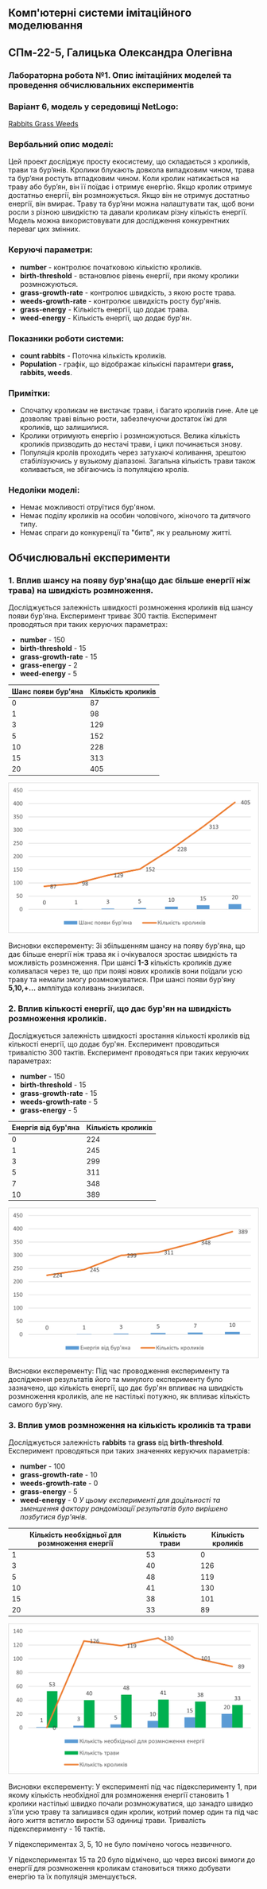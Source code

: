 ## Комп'ютерні системи імітаційного моделювання
## СПм-22-5, **Галицька Олександра Олегівна**
### Лабораторна робота №**1**. Опис імітаційних моделей та проведення обчислювальних експериментів


### Варіант 6, модель у середовищі NetLogo:
[Rabbits Grass Weeds](http://www.netlogoweb.org/launch#http://www.netlogoweb.org/assets/modelslib/Sample%20Models/Biology/Rabbits%20Grass%20Weeds.nlogo)

### Вербальний опис моделі:
Цей проект досліджує просту екосистему, що складається з кроликів, трави та бур’янів. Кролики блукають довкола випадковим чином, трава та бур’яни ростуть втпадковим чином. Коли кролик натикається на траву або бур’ян, він її поїдає і отримує енергію. Якщо кролик отримує достатньо енергії, він розмножується. Якщо він не отримує достатньо енергії, він вмирає.
Траву та бур’яни можна налаштувати так, щоб вони росли з різною швидкістю та давали кроликам різну кількість енергії. Модель можна використовувати для дослідження конкурентних переваг цих змінних.

### Керуючі параметри:
- **number** - контролює початковою кількістю кроликів.
- **birth-threshold** - встановлює рівень енергії, при якому кролики розмножуються.
- **grass-growth-rate** - контролює швидкість, з якою росте трава.
- **weeds-growth-rate** - контролює швидкість росту бур'янів.
- **grass-energy** - Кількість енергії, що додає трава.
- **weed-energy** - Кількість енергії, що додає бур'ян.

### Показники роботи системи:
- **count rabbits** - Поточна кількість кроликів.
- **Population** - графік, що відображає кількісні парамтери **grass, rabbits, weeds**.

### Примітки:
- Спочатку кроликам не вистачає трави, і багато кроликів гине. Але це дозволяє траві вільно рости, забезпечуючи достаток їжі для кроликів, що залишилися. 
- Кролики отримують енергію і розмножуються. Велика кількість кроликів призводить до нестачі трави, і цикл починається знову.
- Популяція кролів проходить через затухаючі коливання, зрештою стабілізуючись у вузькому діапазоні. Загальна кількість трави також коливається, не збігаючись із популяцією кролів.

### Недоліки моделі:
- Немає можливості отруїтися бур'яном.
- Немає поділу кроликів на особин чоловічого, жіночого та дитячого типу.
- Немає спраги до конкуренції та "битв", як у реальному житті.


## Обчислювальні експерименти
### 1. Вплив шансу на появу бур'яна(що дає більше енергії ніж трава) на швидкість розмноження.
Досліджується залежність швидкості розмноження кроликів від шансу появи бур'яна. Експеримент триває 300 тактів.
Експеримент проводяться при таких керуючих параметрах:
- **number** - 150
- **birth-threshold** - 15
- **grass-growth-rate** - 15
- **grass-energy** - 2
- **weed-energy** - 5

<table>
<thead>
<tr><th>Шанс появи бур'яна</th><th>Кількість кроликів</th></tr>
</thead>
<tbody>
<tr><td>0</td><td>87</td></tr>
<tr><td>1</td><td>98</td></tr>
<tr><td>3</td><td>129</td></tr>
<tr><td>5</td><td>152</td></tr>
<tr><td>10</td><td>228</td></tr>
<tr><td>15</td><td>313</td></tr>
<tr><td>20</td><td>405</td></tr>
</tbody>
</table>

![1](1.png)

Висновки експеременту:
Зі збільшенням шансу на появу бур'яна, що дає більше енергії ніж трава як і очікувалося зростає швидкість та можливість розмноження. При шансі **1-3** кількість кроликів дуже коливалася через те, що при появі нових кроликів вони поїдали усю траву та немали змогу розмножуватися. При шансі появи бур'яну **5,10,+...** амплітуда коливань знизилася.

### 2.  Вплив кількості енергії, що дає бур'ян на швидкість розмноження кроликів.
Досліджується залежність швидкості зростання кількості кроликів від кількості енергії, що додає бур'ян. Експеримент проводиться тривалістю 300 тактів.
Експеримент проводяться при таких керуючих параметрах:
- **number** - 150
- **birth-threshold** - 15
- **grass-growth-rate** - 15
- **weeds-growth-rate** - 5
- **grass-energy** - 5

<table>
<thead>
<tr><th>Енергія від бур'яна</th><th>Кількість кроликів</th></tr>
</thead>
<tbody>
<tr><td>0</td><td>224</td></tr>
<tr><td>1</td><td>245</td></tr>
<tr><td>3</td><td>299</td></tr>
<tr><td>5</td><td>311</td></tr>
<tr><td>7</td><td>348</td></tr>
<tr><td>10</td><td>389</td></tr>
</tbody>
</table>

![2](2.png)

Висновки експеременту:
Під час проводження експерименту та дослідження результатів його та минулого експерименту було зазначено, що кількість енергії, що дає бур'ян впливає на швидкість розмноження кроликів, але не настількі потужно, як впливає кількість самого бур'яну.

### 3. Вплив умов розмноження на кількість кроликів та трави
Досліджується залежність **rabbits** та **grass** від **birth-threshold**.
Експеримент проводяться при таких значеннях керуючих параметрів:
- **number** - 100
- **grass-growth-rate** - 10
- **weeds-growth-rate** - 0
- **grass-energy** - 5
- **weed-energy** - 0
*У цьому експерименті для доцільності та зменшення фактору рандомізації результатів було вирішено позбутися бур'янів.*

<table>
<thead>
<tr><th>Кількість необхідньої для розмноження енергії</th><th>Кількість трави</th><th>Кількість кроликів</th></tr>
</thead>
<tbody>
<tr><td>1</td><td>53</td><td>0</td></tr>
<tr><td>3</td><td>40</td><td>126</td></tr>
<tr><td>5</td><td>48</td><td>119</td></tr>
<tr><td>10</td><td>41</td><td>130</td></tr>
<tr><td>15</td><td>38</td><td>101</td></tr>
<tr><td>20</td><td>33</td><td>89</td></tr>
</tbody>
</table>

![3](3.png)

Висновки експеременту:
У експерименті під час підексперименту 1, при якому кількість необхідної для розмноження енергії становить 1 кролики настількі швидко почали розмножуватися, що занадто швидко з'їли усю траву та залишився один кролик, котрий помер один та під час його життя встигло вирости 53 одиниці трави. Тривалість підексперименту - 16 тактів.

У підекспериментах 3, 5, 10 не було помічено чогось незвичного.

У підекспериментах 15 та 20 було відмічено, що через високі вимоги до енергії для розмноження кроликам становиться тяжко добувати енергію та їх популяція зменшується.
